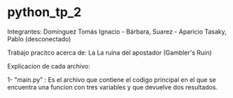 # python_tp_2

Integrantes:
	    Domínguez Tomás Ignacio -
	    Bárbara, Suarez -
	    Aparicio Tasaky, Pablo (desconectado)

Trabajo pracitco acerca de:
			    La La ruina del apostador (Gambler's Ruin)

Explicacion de cada archivo:

1- "main.py" : Es el archivo que contiene el codigo principal en el que se encuentra una funcion
	       con tres variables y que devuelve dos resultados.
